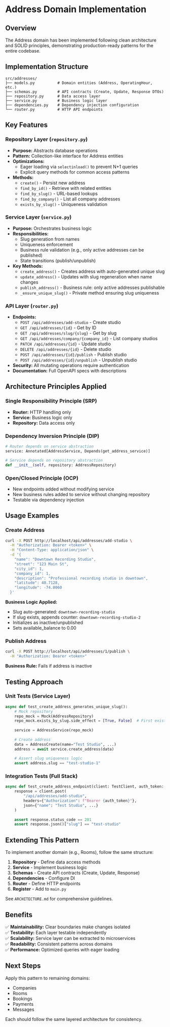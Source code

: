 # Address Domain Implementation

## Overview

The Address domain has been implemented following clean architecture and SOLID principles, demonstrating production-ready patterns for the entire codebase.

## Implementation Structure

```
src/addresses/
├── models.py          # Domain entities (Address, OperatingHour, etc.)
├── schemas.py         # API contracts (Create, Update, Response DTOs)
├── repository.py      # Data access layer
├── service.py         # Business logic layer
├── dependencies.py    # Dependency injection configuration
└── router.py          # HTTP API endpoints
```

## Key Features

### Repository Layer (`repository.py`)
- **Purpose:** Abstracts database operations
- **Pattern:** Collection-like interface for Address entities
- **Optimizations:** 
  - Eager loading via `selectinload()` to prevent N+1 queries
  - Explicit query methods for common access patterns
- **Methods:**
  - `create()` - Persist new address
  - `find_by_id()` - Retrieve with related entities
  - `find_by_slug()` - URL-based lookups
  - `find_by_company()` - List all company addresses
  - `exists_by_slug()` - Uniqueness validation

### Service Layer (`service.py`)
- **Purpose:** Orchestrates business logic
- **Responsibilities:**
  - Slug generation from names
  - Uniqueness enforcement
  - Business rule validation (e.g., only active addresses can be published)
  - State transitions (publish/unpublish)
- **Key Methods:**
  - `create_address()` - Creates address with auto-generated unique slug
  - `update_address()` - Updates with slug regeneration when name changes
  - `publish_address()` - Business rule: only active addresses publishable
  - `_ensure_unique_slug()` - Private method ensuring slug uniqueness

### API Layer (`router.py`)
- **Endpoints:**
  - `POST /api/addresses/add-studio` - Create studio
  - `GET /api/addresses/{id}` - Get by ID
  - `GET /api/addresses/slug/{slug}` - Get by slug
  - `GET /api/addresses/company/{company_id}` - List company studios
  - `PATCH /api/addresses/{id}` - Update studio
  - `DELETE /api/addresses/{id}` - Delete studio
  - `POST /api/addresses/{id}/publish` - Publish studio
  - `POST /api/addresses/{id}/unpublish` - Unpublish studio
- **Security:** All mutating operations require authentication
- **Documentation:** Full OpenAPI specs with descriptions

## Architecture Principles Applied

### Single Responsibility Principle (SRP)
- **Router:** HTTP handling only
- **Service:** Business logic only
- **Repository:** Data access only

### Dependency Inversion Principle (DIP)
```python
# Router depends on service abstraction
service: Annotated[AddressService, Depends(get_address_service)]

# Service depends on repository abstraction
def __init__(self, repository: AddressRepository)
```

### Open/Closed Principle (OCP)
- New endpoints added without modifying service
- New business rules added to service without changing repository
- Testable via dependency injection

## Usage Examples

### Create Address
```bash
curl -X POST http://localhost/api/addresses/add-studio \
  -H "Authorization: Bearer <token>" \
  -H "Content-Type: application/json" \
  -d '{
    "name": "Downtown Recording Studio",
    "street": "123 Main St",
    "city_id": 1,
    "company_id": 1,
    "description": "Professional recording studio in downtown",
    "latitude": 40.7128,
    "longitude": -74.0060
  }'
```

**Business Logic Applied:**
- Slug auto-generated: `downtown-recording-studio`
- If slug exists, appends counter: `downtown-recording-studio-2`
- Initializes as inactive/unpublished
- Sets available_balance to 0.00

### Publish Address
```bash
curl -X POST http://localhost/api/addresses/1/publish \
  -H "Authorization: Bearer <token>"
```

**Business Rule:** Fails if address is inactive

## Testing Approach

### Unit Tests (Service Layer)
```python
async def test_create_address_generates_unique_slug():
    # Mock repository
    repo_mock = Mock(AddressRepository)
    repo_mock.exists_by_slug.side_effect = [True, False]  # First exists, second doesn't
    
    service = AddressService(repo_mock)
    
    # Create address
    data = AddressCreate(name="Test Studio", ...)
    address = await service.create_address(data)
    
    # Assert slug uniqueness logic
    assert address.slug == "test-studio-1"
```

### Integration Tests (Full Stack)
```python
async def test_create_address_endpoint(client: TestClient, auth_token: str):
    response = client.post(
        "/api/addresses/add-studio",
        headers={"Authorization": f"Bearer {auth_token}"},
        json={"name": "Test Studio", ...}
    )
    
    assert response.status_code == 201
    assert response.json()["slug"] == "test-studio"
```

## Extending This Pattern

To implement another domain (e.g., Rooms), follow the same structure:

1. **Repository** - Define data access methods
2. **Service** - Implement business logic
3. **Schemas** - Create API contracts (Create, Update, Response)
4. **Dependencies** - Configure DI
5. **Router** - Define HTTP endpoints
6. **Register** - Add to `main.py`

See `ARCHITECTURE.md` for comprehensive guidelines.

## Benefits

✅ **Maintainability:** Clear boundaries make changes isolated  
✅ **Testability:** Each layer testable independently  
✅ **Scalability:** Service layer can be extracted to microservices  
✅ **Readability:** Consistent patterns across domains  
✅ **Performance:** Optimized queries with eager loading  

## Next Steps

Apply this pattern to remaining domains:
- Companies
- Rooms
- Bookings
- Payments
- Messages

Each should follow the same layered architecture for consistency.
